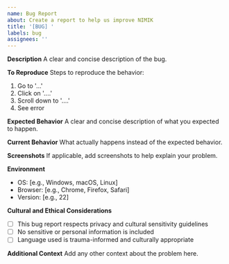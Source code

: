 ```yaml
---
name: Bug Report
about: Create a report to help us improve NIMIK
title: '[BUG] '
labels: bug
assignees: ''
---
```


**Description**
A clear and concise description of the bug.

**To Reproduce**
Steps to reproduce the behavior:
1. Go to '...'
2. Click on '....'
3. Scroll down to '....'
4. See error

**Expected Behavior**
A clear and concise description of what you expected to happen.

**Current Behavior**
What actually happens instead of the expected behavior.

**Screenshots**
If applicable, add screenshots to help explain your problem.

**Environment**
- OS: [e.g., Windows, macOS, Linux]
- Browser: [e.g., Chrome, Firefox, Safari]
- Version: [e.g., 22]

**Cultural and Ethical Considerations**
- [ ] This bug report respects privacy and cultural sensitivity guidelines
- [ ] No sensitive or personal information is included
- [ ] Language used is trauma-informed and culturally appropriate

**Additional Context**
Add any other context about the problem here.
